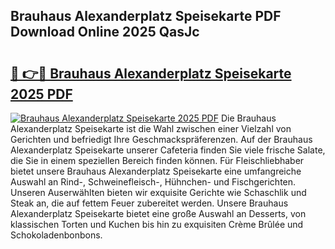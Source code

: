## Brauhaus Alexanderplatz Speisekarte PDF Download Online 2025 QasJc

# <h2><a href="http://gc8ucmr.nevu.top/?p=Brauhaus+Alexanderplatz+Speisekarte">🔗 👉🔴 Brauhaus Alexanderplatz Speisekarte 2025 PDF</a></h2>

[![Brauhaus Alexanderplatz Speisekarte 2025 PDF](https://i.imgur.com/dBaPXMq.png)](http://gc8ucmr.nevu.top/?p=Brauhaus+Alexanderplatz+Speisekarte)
Die Brauhaus Alexanderplatz Speisekarte ist die Wahl zwischen einer Vielzahl von Gerichten und befriedigt Ihre Geschmackspräferenzen. Auf der Brauhaus Alexanderplatz Speisekarte unserer Cafeteria finden Sie viele frische Salate, die Sie in einem speziellen Bereich finden können. Für Fleischliebhaber bietet unsere Brauhaus Alexanderplatz Speisekarte eine umfangreiche Auswahl an Rind-, Schweinefleisch-, Hühnchen- und Fischgerichten. Unseren Auserwählten bieten wir exquisite Gerichte wie Schaschlik und Steak an, die auf fettem Feuer zubereitet werden. Unsere Brauhaus Alexanderplatz Speisekarte bietet eine große Auswahl an Desserts, von klassischen Torten und Kuchen bis hin zu exquisiten Crème Brûlée und Schokoladenbonbons.
